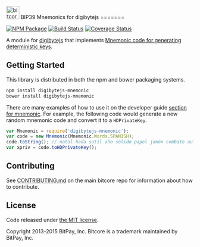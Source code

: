 <img src="http://bitcore.io/css/images/module-mnemonic.png" alt="bitcore mnemonics" height="35">
BIP39 Mnemonics for digibytejs
=======

[![NPM Package](https://img.shields.io/npm/v/bitcore-mnemonic.svg?style=flat-square)](https://www.npmjs.org/package/bitcore-mnemonic)
[![Build Status](https://img.shields.io/travis/bitpay/bitcore-mnemonic.svg?branch=master&style=flat-square)](https://travis-ci.org/bitpay/bitcore-mnemonic)
[![Coverage Status](https://img.shields.io/coveralls/bitpay/bitcore-mnemonic.svg?style=flat-square)](https://coveralls.io/r/bitpay/bitcore-mnemonic)

A module for [digibytejs](https://github.com/digicontributer/digibyte-js) that implements [Mnemonic code for generating deterministic keys](https://github.com/bitcoin/bips/blob/master/bip-0039.mediawiki).

## Getting Started

This library is distributed in both the npm and bower packaging systems.

```sh
npm install digibytejs-mnemonic
bower install digibytejs-mnemonic
```

There are many examples of how to use it on the developer guide [section for mnemonic](http://bitcore.io/guide/module/mnemonic/index.html). For example, the following code would generate a new random mnemonic code and convert it to a `HDPrivateKey`.

```javascript
var Mnemonic = require('digibytejs-mnemonic');
var code = new Mnemonic(Mnemonic.Words.SPANISH);
code.toString(); // natal hada sutil año sólido papel jamón combate aula flota ver esfera...
var xpriv = code.toHDPrivateKey();
```

## Contributing

See [CONTRIBUTING.md](https://github.com/digicontributer/digibyte-js/blob/master/CONTRIBUTING.md) on the main bitcore repo for information about how to contribute.

## License

Code released under [the MIT license](https://github.com/digicontributer/digibyte-js/blob/master/LICENSE).

Copyright 2013-2015 BitPay, Inc. Bitcore is a trademark maintained by BitPay, Inc.

